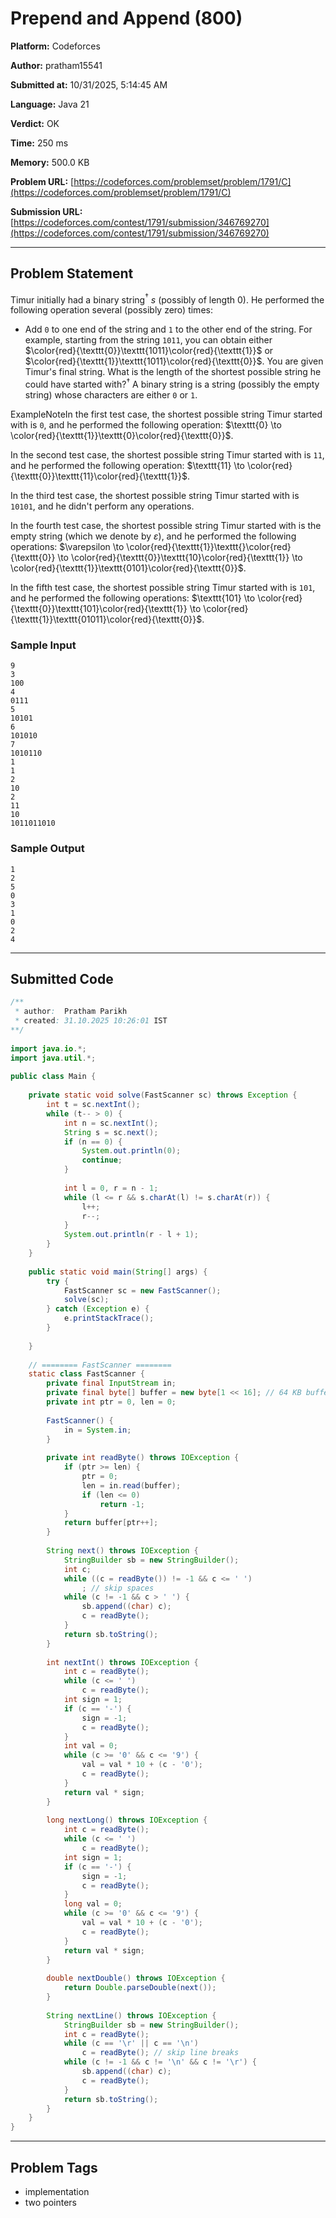 
# Prepend and Append (800)

**Platform:** Codeforces  

**Author:** pratham15541  

**Submitted at:** 10/31/2025, 5:14:45 AM  

**Language:** Java 21  

**Verdict:** OK  

**Time:** 250 ms  

**Memory:** 500.0 KB  

**Problem URL:** [https://codeforces.com/problemset/problem/1791/C](https://codeforces.com/problemset/problem/1791/C)  

**Submission URL:** [https://codeforces.com/contest/1791/submission/346769270](https://codeforces.com/contest/1791/submission/346769270)  

---

## Problem Statement
Timur initially had a binary string$^{\dagger}$ $s$ (possibly of length $0$). He performed the following operation several (possibly zero) times: 

 
*  Add $\texttt{0}$ to one end of the string and $\texttt{1}$ to the other end of the string. For example, starting from the string $\texttt{1011}$, you can obtain either $\color{red}{\texttt{0}}\texttt{1011}\color{red}{\texttt{1}}$ or $\color{red}{\texttt{1}}\texttt{1011}\color{red}{\texttt{0}}$.  You are given Timur's final string. What is the length of the shortest possible string he could have started with?$^{\dagger}$ A binary string is a string (possibly the empty string) whose characters are either $\texttt{0}$ or $\texttt{1}$.

ExampleNoteIn the first test case, the shortest possible string Timur started with is $\texttt{0}$, and he performed the following operation: $\texttt{0} \to \color{red}{\texttt{1}}\texttt{0}\color{red}{\texttt{0}}$.

In the second test case, the shortest possible string Timur started with is $\texttt{11}$, and he performed the following operation: $\texttt{11} \to \color{red}{\texttt{0}}\texttt{11}\color{red}{\texttt{1}}$.

In the third test case, the shortest possible string Timur started with is $\texttt{10101}$, and he didn't perform any operations.

In the fourth test case, the shortest possible string Timur started with is the empty string (which we denote by $\varepsilon$), and he performed the following operations: $\varepsilon \to \color{red}{\texttt{1}}\texttt{}\color{red}{\texttt{0}} \to \color{red}{\texttt{0}}\texttt{10}\color{red}{\texttt{1}} \to \color{red}{\texttt{1}}\texttt{0101}\color{red}{\texttt{0}}$.

In the fifth test case, the shortest possible string Timur started with is $\texttt{101}$, and he performed the following operations: $\texttt{101} \to \color{red}{\texttt{0}}\texttt{101}\color{red}{\texttt{1}} \to \color{red}{\texttt{1}}\texttt{01011}\color{red}{\texttt{0}}$.

### Sample Input
```
9
3
100
4
0111
5
10101
6
101010
7
1010110
1
1
2
10
2
11
10
1011011010
```

### Sample Output
```
1
2
5
0
3
1
0
2
4
```

---

## Submitted Code

```java
/**
 * author:  Pratham Parikh
 * created: 31.10.2025 10:26:01 IST
**/
 
import java.io.*;
import java.util.*;
 
public class Main {
 
    private static void solve(FastScanner sc) throws Exception {
        int t = sc.nextInt();
        while (t-- > 0) {
            int n = sc.nextInt();
            String s = sc.next();
            if (n == 0) {
                System.out.println(0);
                continue;
            }
 
            int l = 0, r = n - 1;
            while (l <= r && s.charAt(l) != s.charAt(r)) {
                l++;
                r--;
            }
            System.out.println(r - l + 1);
        }
    }
 
    public static void main(String[] args) {
        try {
            FastScanner sc = new FastScanner();
            solve(sc);
        } catch (Exception e) {
            e.printStackTrace();
        }
 
    }
 
    // ======== FastScanner ========
    static class FastScanner {
        private final InputStream in;
        private final byte[] buffer = new byte[1 << 16]; // 64 KB buffer
        private int ptr = 0, len = 0;
 
        FastScanner() {
            in = System.in;
        }
 
        private int readByte() throws IOException {
            if (ptr >= len) {
                ptr = 0;
                len = in.read(buffer);
                if (len <= 0)
                    return -1;
            }
            return buffer[ptr++];
        }
 
        String next() throws IOException {
            StringBuilder sb = new StringBuilder();
            int c;
            while ((c = readByte()) != -1 && c <= ' ')
                ; // skip spaces
            while (c != -1 && c > ' ') {
                sb.append((char) c);
                c = readByte();
            }
            return sb.toString();
        }
 
        int nextInt() throws IOException {
            int c = readByte();
            while (c <= ' ')
                c = readByte();
            int sign = 1;
            if (c == '-') {
                sign = -1;
                c = readByte();
            }
            int val = 0;
            while (c >= '0' && c <= '9') {
                val = val * 10 + (c - '0');
                c = readByte();
            }
            return val * sign;
        }
 
        long nextLong() throws IOException {
            int c = readByte();
            while (c <= ' ')
                c = readByte();
            int sign = 1;
            if (c == '-') {
                sign = -1;
                c = readByte();
            }
            long val = 0;
            while (c >= '0' && c <= '9') {
                val = val * 10 + (c - '0');
                c = readByte();
            }
            return val * sign;
        }
 
        double nextDouble() throws IOException {
            return Double.parseDouble(next());
        }
 
        String nextLine() throws IOException {
            StringBuilder sb = new StringBuilder();
            int c = readByte();
            while (c == '\r' || c == '\n')
                c = readByte(); // skip line breaks
            while (c != -1 && c != '\n' && c != '\r') {
                sb.append((char) c);
                c = readByte();
            }
            return sb.toString();
        }
    }
}
```

---

## Problem Tags
- implementation
- two pointers

